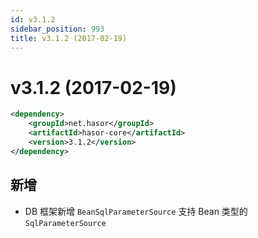 ```yaml
---
id: v3.1.2
sidebar_position: 993
title: v3.1.2 (2017-02-19)
---
```


# v3.1.2 (2017-02-19)

```xml
<dependency>
    <groupId>net.hasor</groupId>
    <artifactId>hasor-core</artifactId>
    <version>3.1.2</version>
</dependency>
```

## 新增
- DB 框架新增 `BeanSqlParameterSource` 支持 Bean 类型的 `SqlParameterSource`
